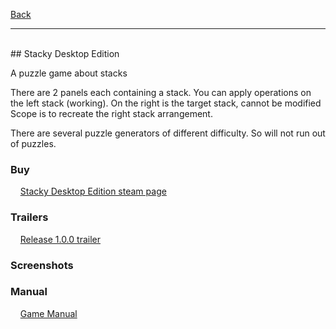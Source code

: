 [Back](https://greengolem.github.io)
<hr>
<br>
## Stacky Desktop Edition

A puzzle game about stacks

There are 2 panels each containing a stack.
You can apply operations on the left stack (working).
On the right is the target stack, cannot be modified
Scope is to recreate the right stack arrangement.

There are several puzzle generators of different difficulty.
So will not run out of puzzles. 

### Buy

&nbsp;&nbsp;&nbsp;&nbsp;[Stacky Desktop Edition steam page](https://store.steampowered.com/app/1706120/Stacky_Desktop_Edition/)

### Trailers

&nbsp;&nbsp;&nbsp;&nbsp;[Release 1.0.0 trailer](https://www.youtube.com/watch?v=0CMYOKpUy5o)

### Screenshots

### Manual

&nbsp;&nbsp;&nbsp;&nbsp;[Game Manual](https://greengolem.github.io/StructuraManual)

